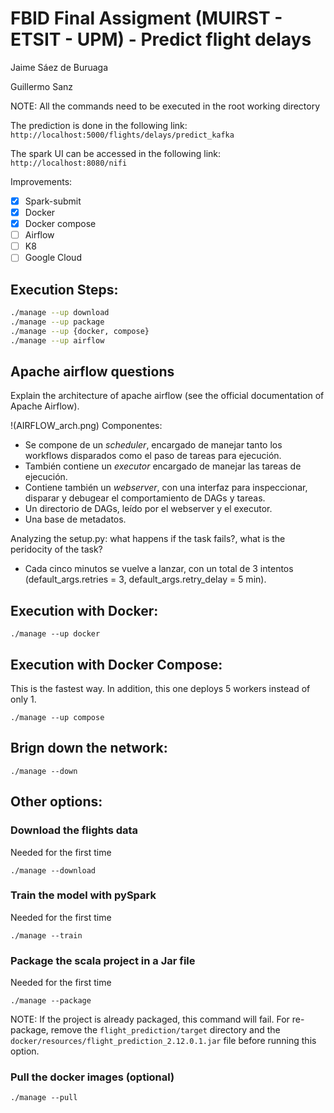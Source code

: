 # FBID Final Assigment (MUIRST - ETSIT - UPM) - Predict flight delays

Jaime Sáez de Buruaga

Guillermo Sanz

NOTE: All the commands need to be executed in the root working directory

The prediction is done in the following link:
`http://localhost:5000/flights/delays/predict_kafka`

The spark UI can be accessed in the following link:
`http://localhost:8080/nifi`

Improvements:

- [X] Spark-submit
- [X] Docker
- [X] Docker compose
- [ ] Airflow
- [ ] K8
- [ ] Google Cloud

## Execution Steps:

```bash
./manage --up download
./manage --up package
./manage --up {docker, compose}
./manage --up airflow
```

## Apache airflow questions

Explain the architecture of apache airflow (see the official documentation of Apache Airflow).

!(AIRFLOW_arch.png)
Componentes:
* Se compone de un *scheduler*, encargado de manejar tanto los workflows disparados como el paso de tareas para ejecución.
* También contiene un *executor* encargado de manejar las tareas de ejecución.
* Contiene también un *webserver*, con una interfaz para inspeccionar, disparar y debugear el comportamiento de DAGs y tareas. 
* Un directorio de DAGs, leído por el webserver y el executor.
* Una base de metadatos.

Analyzing the setup.py: what happens if the task fails?, what is the peridocity of the task?

* Cada cinco minutos se vuelve a lanzar, con un total de 3 intentos (default_args.retries = 3, default_args.retry_delay = 5 min).

## Execution with Docker:

```
./manage --up docker
```

## Execution with Docker Compose:

This is the fastest way. In addition, this one deploys 5 workers instead of only 1.
```
./manage --up compose
```

## Brign down the network:

```
./manage --down
```


## Other options:

### Download the flights data

Needed for the first time

```
./manage --download
```

### Train the model with pySpark

Needed for the first time

```
./manage --train
```

### Package the scala project in a Jar file

Needed for the first time

```
./manage --package
```

NOTE: If the project is already packaged, this command will fail. For re-package, 
remove the `flight_prediction/target` directory and the `docker/resources/flight_prediction_2.12.0.1.jar` file before running this option.

### Pull the docker images (optional)

```
./manage --pull
```

